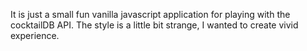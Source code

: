 It is just a small fun vanilla javascript application for playing with the cocktailDB API. The style is a little bit strange, I wanted to create vivid experience.
